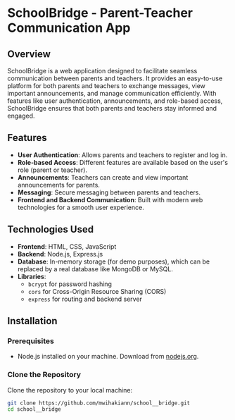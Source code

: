 # SchoolBridge - Parent-Teacher Communication App

## Overview
SchoolBridge is a web application designed to facilitate seamless communication between parents and teachers. It provides an easy-to-use platform for both parents and teachers to exchange messages, view important announcements, and manage communication efficiently. With features like user authentication, announcements, and role-based access, SchoolBridge ensures that both parents and teachers stay informed and engaged.

## Features
- **User Authentication**: Allows parents and teachers to register and log in.
- **Role-based Access**: Different features are available based on the user's role (parent or teacher).
- **Announcements**: Teachers can create and view important announcements for parents.
- **Messaging**: Secure messaging between parents and teachers.
- **Frontend and Backend Communication**: Built with modern web technologies for a smooth user experience.

## Technologies Used
- **Frontend**: HTML, CSS, JavaScript
- **Backend**: Node.js, Express.js
- **Database**: In-memory storage (for demo purposes), which can be replaced by a real database like MongoDB or MySQL.
- **Libraries**: 
  - `bcrypt` for password hashing
  - `cors` for Cross-Origin Resource Sharing (CORS)
  - `express` for routing and backend server

## Installation

### Prerequisites
- Node.js installed on your machine. Download from [nodejs.org](https://nodejs.org/).

### Clone the Repository
Clone the repository to your local machine:

```bash
git clone https://github.com/mwihakiann/school__bridge.git
cd school__bridge
